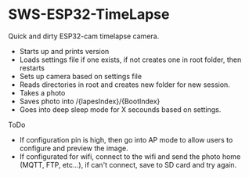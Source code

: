 # SWS-ESP32-TimeLapse

Quick and dirty ESP32-cam timelapse camera.

- Starts up and prints version
- Loads settings file if one exists, if not creates one in root folder, then restarts
- Sets up camera based on settings file
- Reads directories in root and creates new folder for new session.
- Takes a photo
- Saves photo into /{lapesIndex}/{BootIndex}
- Goes into deep sleep mode for X secounds based on settings.

ToDo

- If configuration pin is high, then go into AP mode to allow users to configure and preview the image.
- If configurated for wifi, connect to the wifi and send the photo home (MQTT, FTP, etc...), if can't connect, save to SD card and try again.

